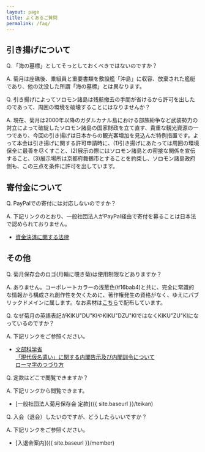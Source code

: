 ```yaml
---
layout: page
title: よくあるご質問
permalink: /faq/
---
```


## 引き揚げについて

Q. 「海の墓標」としてそっとしておくべきではないのですか？  

A. 菊月は座礁後、乗組員と重要書類を敷設艦「沖島」に収容、放棄された艦艇であり、他の沈没した所謂「海の墓標」とは異なります。  


Q. 引き揚げによってソロモン諸島は残骸撤去の手間が省けるから許可を出したのであって、周囲の環境を破壊することにはなりませんか？  

A. 現在、菊月は2000年以降のガダルカナル島における部族紛争など武装勢力の対立によって破綻したソロモン諸島の国家財政を立て直す、貴重な観光資源の一つであり、今回の引き揚げは日本からの観光客増加を見込んだ特例措置です。よって本会は引き揚げに関する許可申請時に、(1)引き揚げにあたっては周囲の環境保全に最善を尽くすこと、(2)展示の際にはソロモン諸島との密接な関係を宣伝すること、(3)展示場所は京都府舞鶴市とすることを約束し、ソロモン諸島政府側も、この三点を条件に許可を出しています。

## 寄付金について

Q. PayPalでの寄付には対応しないのですか？  

A. 下記リンクのとおり、一般社団法人がPayPal経由で寄付を募ることは日本法で認められておりません。

* [資金決済に関する法律](http://law.e-gov.go.jp/htmldata/H21/H21HO059.html)

## その他

Q. 菊月保存会のロゴ(月輪に覗き菊)は使用制限などありますか？  

A. ありません。コーポレートカラーの浅葱色(#16bab4)と共に、完全に常識的な情報から構成され創作性を欠くために、著作権発生の資格がなく、ゆえにパブリックドメインに属します。なお素材は[こちら](/Japanese_Crest_Tsukiwa_Ni_Nozoki_Kiku.svg)で配布しています。  


Q. なぜ菊月の英語表記がKIKU"DU"KIやKIKU"DZU"KIではなくKIKU"ZU"KIになっているのですか？  

A. 下記リンクをご参照ください。

* [文部科学省](http://www.mext.go.jp/)  
    [「現代仮名遣い」に関する内閣告示及び内閣訓令について](http://www.mext.go.jp/b_menu/hakusho/nc/t19860701002/t19860701002.html)  
    [ローマ字のつづり方](http://www.mext.go.jp/b_menu/hakusho/nc/k19541209001/k19541209001.html)

Q. 定款はどこで閲覧できますか？  

A. 下記リンクから閲覧できます。

* [一般社団法人菊月保存会 定款]({{ site.baseurl }}/teikan)


Q. 入会（退会）したいのですが、どうしたらいいですか？

A. 下記リンクをご参照ください。

* [入退会案内]({{ site.baseurl }}/member)
